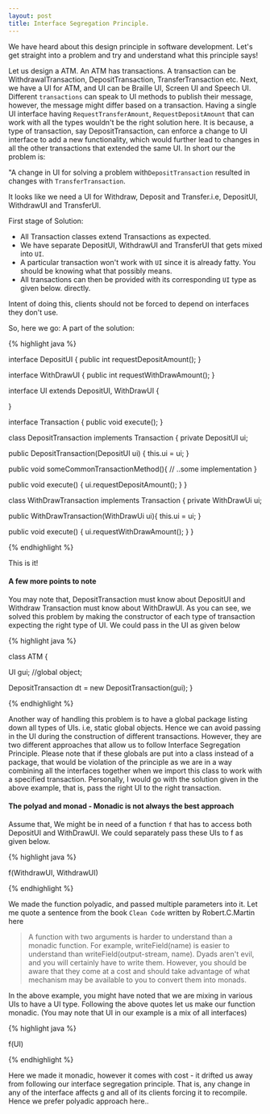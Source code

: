 ```yaml
---
layout: post
title: Interface Segregation Principle.
---
```

 
We have heard about this design principle in software development. 
Let's get straight into a problem and try and understand what this principle says!

Let us design a ATM.
An ATM has transactions. A transaction can be WithdrawalTransaction, DepositTransaction, TransferTransaction etc. 
Next, we have a UI for ATM, and UI can be Braille UI, Screen UI and Speech UI. 
Different `transactions` can speak to UI methods to publish their message, however, the message might differ based on a transaction.
Having a single UI interface having `RequestTransferAmount`, `RequestDepositAmount` that can work with all the types
wouldn't be the right solution here. It is because, a type of transaction, say DepositTransaction, can enforce a change to UI interface to add a new functionality, which would further lead to
changes in all the other transactions that extended the same UI. In short our the problem is: 

"A change in UI for solving a problem  with`DepositTransaction` resulted in changes with `TransferTransaction`. 

It looks like we need a UI for Withdraw, Deposit and Transfer.i.e, DepositUI, WithdrawUI and TransferUI. 

First stage of Solution: 
* All Transaction classes extend Transactions as expected. 
* We have separate DepositUI, WithdrawUI and TransferUI that gets mixed into `UI`. 
* A particular transaction won't work with `UI` since it is already fatty. You should be knowing what that possibly means.
* All transactions can then be provided with its corresponding `UI` type as given below.
directly. 

Intent of doing this, clients should not be forced to depend on interfaces they don't use.

So, here we go: A part of the solution:

{% highlight java %}

interface DepositUI {
    public int requestDepositAmount();
}

interface WithDrawUI {
    public int requestWithDrawAmount();
}

interface UI extends DepositUI, WithDrawUI {
    
}

interface Transaction {
    public void execute();
}

class DepositTransaction implements Transaction {
    private DepositUI ui;

   public DepositTransaction(DepositUI ui) {
        this.ui = ui;
   }
    
   public void someCommonTransactionMethod(){
        // ..some implementation
   }

   public void execute() {
        ui.requestDepositAmount();
    }
}

class WithDrawTransaction implements  Transaction {
   private WithDrawUi ui;

   public WithDrawTransaction(WithDrawUi ui){
        this.ui = ui;
   }

   public void execute() {
     ui.requestWithDrawAmount();
   }
}

{% endhighlight %}

This is it!

#### A few more points to note

You may note that, DepositTransaction must know about DepositUI and Withdraw Transaction must know about WithDrawUI. As you can see,
we solved this problem by making the constructor of each type of transaction expecting the right type of UI. We could pass in the UI
as given below

{% highlight java %}

class ATM {

   UI gui;  //global object;

   DepositTransaction dt = new DepositTransaction(gui);
}

{% endhighlight %}

Another way of handling this problem is to have a global package listing down all types of UIs. i.e, static global objects. Hence we can avoid
passing in the UI during the construction of different transactions. However, they are two different approaches that allow us to follow 
Interface Segregation Principle. Please note that if these globals are put into a class instead of a package, that would be violation of the principle as we are in a way
combining all the interfaces together when we import this class to work with a specified transaction. Personally, I would go with the solution
given in the above example, that is, pass the right UI to the right transaction.


#### The polyad and monad - Monadic is not always the best approach
Assume that, We might be in need of a function `f` that has to access both DepositUI and
WithDrawUI. We could separately pass these UIs to f as given below. 

{% highlight java %}
  
  f(WithdrawUI, WithdrawUI)

{% endhighlight %}  

We made the function polyadic, and passed multiple parameters into it. 
Let me quote a sentence from the book `Clean Code` written by Robert.C.Martin here

> A function with two arguments is harder to understand than a monadic function. For example, writeField(name) is easier to understand than writeField(output-stream, name).
> Dyads aren't evil, and you will certainly have to write them. However, you should be aware that they come at a cost and should take advantage of what mechanism may be available to you to convert them into monads.

In the above example, you might have noted that we are mixing in various UIs to have a UI type. Following the above quotes
let us make our function monadic. (You may note that UI in our example is a mix of all interfaces)

{% highlight java %}
  
  f(UI)

{% endhighlight %}

Here we made it monadic, however it comes with cost - it  drifted us away from following our interface segregation principle. That is, any change in any of the interface affects g and all of its clients
forcing it to recompile. Hence we prefer polyadic approach here..

